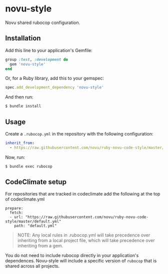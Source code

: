 # novu-style

Novu shared rubocop configuration.

## Installation

Add this line to your application's Gemfile:

```ruby
group :test, :development do
  gem 'novu-style'
end
```

Or, for a Ruby library, add this to your gemspec:

```ruby
spec.add_development_dependency 'novu-style'
```

And then run:

```bash
$ bundle install
```

## Usage

Create a `.rubocop.yml` in the repository with the following configuration:

```yaml
inherit_from:
  - https://raw.githubusercontent.com/novu/ruby-novu-code-style/master/default.yml
```

Now, run:

```bash
$ bundle exec rubocop
```

## CodeClimate setup

For repositories that are tracked in codeclimate add the following at the top of codeclimate.yml
```
prepare:
  fetch:
  - url: "https://raw.githubusercontent.com/novu/ruby-novu-code-style/master/default.yml"
    path: "default.yml"
```

>NOTE: Any local rules in .rubocop.yml will take precedence over inheriting from a local project file, which will take precedence over inheriting from a gem.

You do not need to include rubocop directly in your application's dependences. Novu-style will include a specific version of `rubocop` that is shared across all projects.
